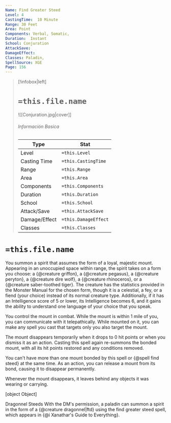 ```yaml
---
Name: Find Greater Steed
Level: 4
CastingTime:  10 Minute 
Range: 30 Feet
Area: Point
Components: Verbal, Somatic, 
Duration:  Instant  
School: Conjuration
AttackSave: 
DamageEffect: 
Classes: Paladin, 
SpellSource: XGE
Page: 156
---
```


>[!infobox|left]
># `=this.file.name`
>![[Conjuration.jpg|cover]]
> ###### Información Basica
> Type |  Stat |
> ---|---|
> Level | `=this.Level` |
> Casting Time | `=this.CastingTime` |
> Range | `=this.Range` |
> Area | `=this.Area` |
> Components | `=this.Components` |
> Duration | `=this.Duration` |
> School | `=this.School` |
> Attack/Save | `=this.AttackSave` |
> Damage/Effect | `=this.DamageEffect` |
> Classes | `=this.Classes` |

# `=this.file.name`
You summon a spirit that assumes the form of a loyal, majestic mount. Appearing in an unoccupied space within range, the spirit takes on a form you choose: a {@creature griffon}, a {@creature pegasus}, a {@creature peryton}, a {@creature dire wolf}, a {@creature rhinoceros}, or a {@creature saber-toothed tiger}. The creature has the statistics provided in the Monster Manual for the chosen form, though it is a celestial, a fey, or a fiend (your choice) instead of its normal creature type. Additionally, if it has an Intelligence score of 5 or lower, its Intelligence becomes 6, and it gains the ability to understand one language of your choice that you speak.

You control the mount in combat. While the mount is within 1 mile of you, you can communicate with it telepathically. While mounted on it, you can make any spell you cast that targets only you also target the mount.

The mount disappears temporarily when it drops to 0 hit points or when you dismiss it as an action. Casting this spell again re-summons the bonded mount, with all its hit points restored and any conditions removed.

You can&#x27;t have more than one mount bonded by this spell or {@spell find steed} at the same time. As an action, you can release a mount from its bond, causing it to disappear permanently.

Whenever the mount disappears, it leaves behind any objects it was wearing or carrying.

[object Object]



 


 


 


 


 

Dragonnel Steeds
With the DM&#x27;s permission, a paladin can summon a spirit in the form of a {@creature dragonnel|ftd} using the find greater steed spell, which appears in {@i Xanathar&#x27;s Guide to Everything}. 


